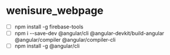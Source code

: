 # wenisure_webpage


- [ ]  npm install -g firebase-tools
- [ ]  npm i --save-dev @angular/cli @angular-devkit/build-angular @angular/compiler @angular/compiler-cli
- [ ]  npm install -g @angular/cli